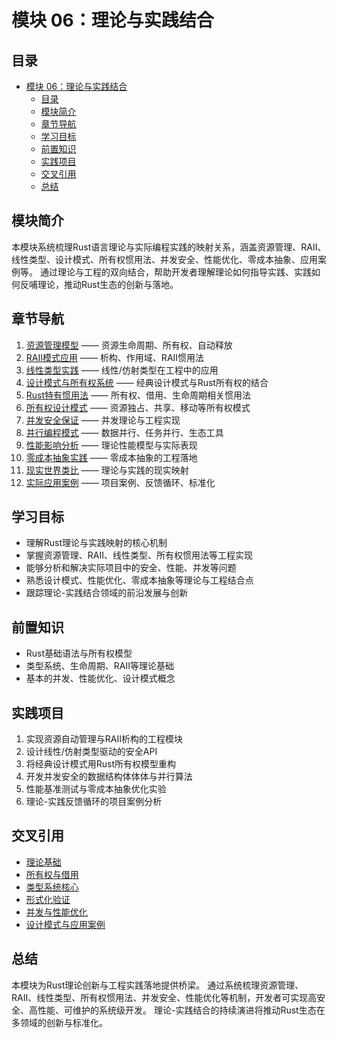 ﻿# 模块 06：理论与实践结合

## 目录

- [模块 06：理论与实践结合](#模块-06理论与实践结合)
  - [目录](#目录)
  - [模块简介](#模块简介)
  - [章节导航](#章节导航)
  - [学习目标](#学习目标)
  - [前置知识](#前置知识)
  - [实践项目](#实践项目)
  - [交叉引用](#交叉引用)
  - [总结](#总结)

## 模块简介

本模块系统梳理Rust语言理论与实际编程实践的映射关系，涵盖资源管理、RAII、线性类型、设计模式、所有权惯用法、并发安全、性能优化、零成本抽象、应用案例等。
通过理论与工程的双向结合，帮助开发者理解理论如何指导实践、实践如何反哺理论，推动Rust生态的创新与落地。

## 章节导航

1. [资源管理模型](./01_resource_management.md) —— 资源生命周期、所有权、自动释放
2. [RAII模式应用](./02_raii_patterns.md) —— 析构、作用域、RAII惯用法
3. [线性类型实践](./03_linear_types_practice.md) —— 线性/仿射类型在工程中的应用
4. [设计模式与所有权系统](./04_design_patterns.md) —— 经典设计模式与Rust所有权的结合
5. [Rust特有惯用法](./05_rust_idioms.md) —— 所有权、借用、生命周期相关惯用法
6. [所有权设计模式](./06_ownership_patterns.md) —— 资源独占、共享、移动等所有权模式
7. [并发安全保证](./07_concurrency_safety.md) —— 并发理论与工程实现
8. [并行编程模式](./08_parallel_patterns.md) —— 数据并行、任务并行、生态工具
9. [性能影响分析](./09_performance_impact.md) —— 理论性能模型与实际表现
10. [零成本抽象实践](./10_zero_cost_abstractions.md) —— 零成本抽象的工程落地
11. [现实世界类比](./11_real_world_analogies.md) —— 理论与实践的现实映射
12. [实际应用案例](./12_practical_applications.md) —— 项目案例、反馈循环、标准化

## 学习目标

- 理解Rust理论与实践映射的核心机制
- 掌握资源管理、RAII、线性类型、所有权惯用法等工程实现
- 能够分析和解决实际项目中的安全、性能、并发等问题
- 熟悉设计模式、性能优化、零成本抽象等理论与工程结合点
- 跟踪理论-实践结合领域的前沿发展与创新

## 前置知识

- Rust基础语法与所有权模型
- 类型系统、生命周期、RAII等理论基础
- 基本的并发、性能优化、设计模式概念

## 实践项目

1. 实现资源自动管理与RAII析构的工程模块
2. 设计线性/仿射类型驱动的安全API
3. 将经典设计模式用Rust所有权模型重构
4. 开发并发安全的数据结构体体体与并行算法
5. 性能基准测试与零成本抽象优化实验
6. 理论-实践反馈循环的项目案例分析

## 交叉引用

- [理论基础](../01_theory_foundations/)
- [所有权与借用](../01_ownership_borrowing/)
- [类型系统核心](../03_type_system_core/)
- [形式化验证](../05_formal_verification/)
- [并发与性能优化](../05_concurrency/)
- [设计模式与应用案例](../09_design_patterns/)

## 总结

本模块为Rust理论创新与工程实践落地提供桥梁。
通过系统梳理资源管理、RAII、线性类型、所有权惯用法、并发安全、性能优化等机制，开发者可实现高安全、高性能、可维护的系统级开发。
理论-实践结合的持续演进将推动Rust生态在多领域的创新与标准化。
